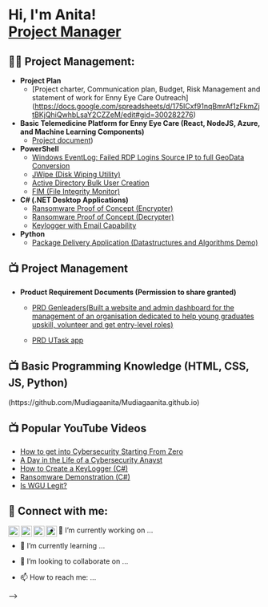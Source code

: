 <h1>Hi, I'm Anita! <br/> <a href="https://www.linkedin.com/in/anita-mudiaga/">Project Manager</a> </h1>

<h2>👨‍💻 Project Management:</h2>

- <b>Project Plan</b>
  - [Project charter, Communication plan, Budget, Risk Management and statement of work for Enny Eye Care Outreach] (https://docs.google.com/spreadsheets/d/175lCxf91nqBmrAf1zFkmZjtBKjQhiQwhbLsaY2CZZeM/edit#gid=300282276)
- <b>Basic Telemedicine Platform for Enny Eye Care (React, NodeJS, Azure, and Machine Learning Components)</b>
  - [Project document](https://docs.google.com/document/d/1MQtlKdVwVgVPNOvffQsF4hOakXcJILdPpjZw45VbV1Y/edit?usp=sharing)) 
- <b>PowerShell</b>
  - [Windows EventLog: Failed RDP Logins Source IP to full GeoData Conversion](https://github.com/joshmadakor1/Sentinel-Lab)
  - [JWipe (Disk Wiping Utility)](https://github.com/joshmadakor1/Jwipe.PowerShell)
  - [Active Directory Bulk User Creation](https://github.com/joshmadakor1/AD_PS)
  - [FIM (File Integrity Monitor)](https://github.com/joshmadakor1/PowerShell-Integrity-FIM)
- <b>C# (.NET Desktop Applications)</b>
  - [Ransomware Proof of Concept (Encrypter)](https://github.com/joshmadakor1/EncrypterPOC)
  - [Ransomware Proof of Concept (Decrypter)](https://github.com/joshmadakor1/DecrypterPOC)
  - [Keylogger with Email Capability](https://github.com/joshmadakor1/Key-Logger-With-Email)
- <b>Python</b>
  - [Package Delivery Application (Datastructures and Algorithms Demo)](https://github.com/joshmadakor1/Package-Delivery-Pathfinding-Algorithm)

<h2>📺 Project Management</h2>

- <b>Product Requirement Documents (Permission to share granted)</b>

  - [PRD Genleaders(Built a website and admin dashboard for the management of an organisation dedicated to help young graduates upskill, volunteer and get entry-level roles)](https://docs.google.com/document/d/1R9U_THuNQJhxT5N2HeuqKbsGhtqw3tE8Jn4RwvalGm4/edit?usp=sharing)

  - [PRD UTask app](https://docs.google.com/document/d/1yfy49S4-b2OpYNtUu-ysyB47CMpxd8oF/edit?usp=sharing&ouid=103226260124679942077&rtpof=true&sd=true)



<h2>📺 Basic Programming Knowledge (HTML, CSS, JS, Python)</h2>
(https://github.com/Mudiagaanita/Mudiagaanita.github.io)


<h2>📺 Popular YouTube Videos</h2>

- [How to get into Cybersecurity Starting From Zero](https://www.youtube.com/watch?v=a83ASGn_V_s)
- [A Day in the Life of a Cybersecurity Anayst](https://www.youtube.com/watch?v=uHy3oM7NnoU)
- [How to Create a KeyLogger (C#)](https://www.youtube.com/watch?v=N-L9hklSlNk)
- [Ransomware Demonstration (C#)](https://www.youtube.com/watch?v=OfvdQeh79s0)
- [Is WGU Legit?](https://www.youtube.com/watch?v=E2MwRWxDBkA)

<h2> 🤳 Connect with me:</h2>

[<img align="left" alt="JoshMadakor | YouTube" width="22px" src="https://cdn.jsdelivr.net/npm/simple-icons@v3/icons/youtube.svg" />][youtube]
[<img align="left" alt="JoshMadakor | Twitter" width="22px" src="https://cdn.jsdelivr.net/npm/simple-icons@v3/icons/twitter.svg" />][twitter]
[<img align="left" alt="JoshMadakor | LinkedIn" width="22px" src="https://cdn.jsdelivr.net/npm/simple-icons@v3/icons/linkedin.svg" />][linkedin]
[<img align="left" alt="JoshMadakor | Instagram" width="22px" src="https://cdn.jsdelivr.net/npm/simple-icons@v3/icons/instagram.svg" />][instagram]

[twitter]: https://twitter.com/joshmadakor
[youtube]: https://www.youtube.com/c/joshmadakor
[instagram]: https://www.instagram.com/joshmadakor/
[linkedin]: https://linkedin.com/in/joshmadakor



- 🔭 I’m currently working on ...
- 🌱 I’m currently learning ...
- 👯 I’m looking to collaborate on ...

- 📫 How to reach me: ...

-->
